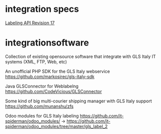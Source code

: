 # integration specs

[Labeling API Revision 17](https://github.com/GLSLatina/integrationsoftware/blob/master/MU162_Web%20Integrated%20Labeling%20Service_REV17.pdf)

# integrationsoftware
Collection of existing opensource software that integrate with GLS Italy IT systems (XML, FTP, Web, etc)

An unofficial PHP SDK for the GLS Italy webservice
https://github.com/markosirec/gls-italy-sdk

Java GLSConnector for Weblabelng
https://github.com/CodeVicious/GLSConnector

Some kind of big multi-courier shipping manager with GLS Italy support
https://github.com/munanshu/zfs

Odoo modules for GLS Italy labeling
https://github.com/it-spiderman/odoo_modules/ -> https://github.com/it-spiderman/odoo_modules/tree/master/gls_label_2
